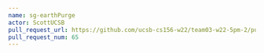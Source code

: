 ```yaml
---
name: sg-earthPurge
actor: ScottUCSB
pull_request_url: https://github.com/ucsb-cs156-w22/team03-w22-5pm-2/pull/65
pull_request_num: 65
---
```

